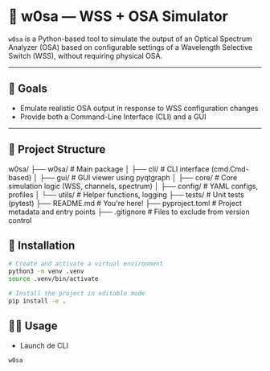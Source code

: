 # 🧪 w0sa — WSS + OSA Simulator

`w0sa` is a Python-based tool to simulate the output of an Optical Spectrum Analyzer (OSA) based on configurable settings of a Wavelength Selective Switch (WSS), without requiring physical OSA.

---

## 🎯 Goals

- Emulate realistic OSA output in response to WSS configuration changes
- Provide both a Command-Line Interface (CLI) and a GUI

---

## 📁 Project Structure

w0sa/
├── w0sa/ 			# Main package
│ ├── cli/ 			# CLI interface (cmd.Cmd-based)
│ ├── gui/ 			# GUI viewer using pyqtgraph
│ ├── core/ 		# Core simulation logic (WSS, channels, spectrum)
│ ├── config/ 		# YAML configs, profiles
│ └── utils/ 		# Helper functions, logging
├── tests/ 			# Unit tests (pytest)
├── README.md 		# You're here!
├── pyproject.toml 	# Project metadata and entry points
├── .gitignore 		# Files to exclude from version control

## 🚀 Installation

```bash
# Create and activate a virtual environment
python3 -m venv .venv
source .venv/bin/activate

# Install the project in editable mode
pip install -e .
```

## 🧑‍💻 Usage

- Launch de CLI

```bash
w0sa
```